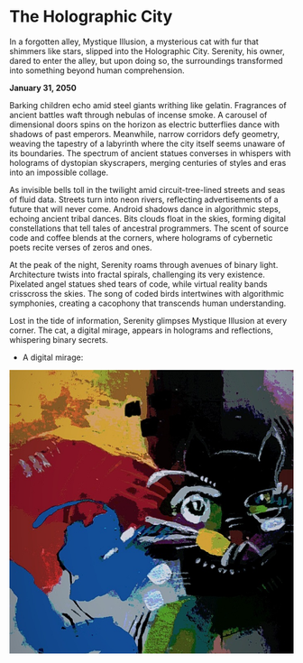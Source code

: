 # The Holographic City

In a forgotten alley, Mystique Illusion, a mysterious cat with fur that shimmers like stars, slipped into the Holographic City. Serenity, his owner, dared to enter the alley, but upon doing so, the surroundings transformed into something beyond human comprehension.

**January 31, 2050**

Barking children echo amid steel giants writhing like gelatin. Fragrances of ancient battles waft through nebulas of incense smoke. A carousel of dimensional doors spins on the horizon as electric butterflies dance with shadows of past emperors. Meanwhile, narrow corridors defy geometry, weaving the tapestry of a labyrinth where the city itself seems unaware of its boundaries. The spectrum of ancient statues converses in whispers with holograms of dystopian skyscrapers, merging centuries of styles and eras into an impossible collage.

As invisible bells toll in the twilight amid circuit-tree-lined streets and seas of fluid data. Streets turn into neon rivers, reflecting advertisements of a future that will never come. Android shadows dance in algorithmic steps, echoing ancient tribal dances. Bits clouds float in the skies, forming digital constellations that tell tales of ancestral programmers. The scent of source code and coffee blends at the corners, where holograms of cybernetic poets recite verses of zeros and ones.

At the peak of the night, Serenity roams through avenues of binary light. Architecture twists into fractal spirals, challenging its very existence. Pixelated angel statues shed tears of code, while virtual reality bands crisscross the skies. The song of coded birds intertwines with algorithmic symphonies, creating a cacophony that transcends human understanding.

Lost in the tide of information, Serenity glimpses Mystique Illusion at every corner. The cat, a digital mirage, appears in holograms and reflections, whispering binary secrets. 

* A digital mirage:

![A digital mirage](art/drawing1.png)